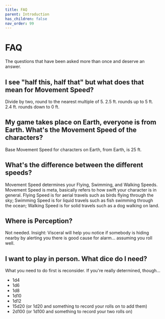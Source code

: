 ```yaml
---
title: FAQ
parent: Introduction
has_children: false
nav_order: 99
---
```


# FAQ

The questions that have been asked more than once and deserve an answer.

## I see "half this, half that" but what does that mean for Movement Speed?

Divide by two, round to the nearest multiple of 5. 2.5 ft. rounds up to 5 ft. 2.4 ft. rounds down to 0 ft.

## My game takes place on Earth, everyone is from Earth. What's the Movement Speed of the characters?

Base Movement Speed for characters on Earth, from Earth, is 25 ft.

## What's the difference between the different speeds?

Movement Speed determines your Flying, Swimming, and Walking Speeds. Movement Speed is meta, basically refers to how swift your character is in general. Flying Speed is for aerial travels such as birds flying through the sky; Swimming Speed is for liquid travels such as fish swimming through the ocean; Walking Speed is for solid travels such as a dog walking on land.

## Where is Perception?

Not needed. Insight: Visceral will help you notice if somebody is hiding nearby by alerting you there is good cause for alarm... assuming you roll well.

## I want to play in person. What dice do I need?

What you need to do first is reconsider. If you're really determined, though...

* 1d4
* 1d6
* 1d8
* 1d10
* 1d12
* 15d20 (or 1d20 and something to record your rolls on to add them)
* 2d100 (or 1d100 and something to record your two rolls on)
